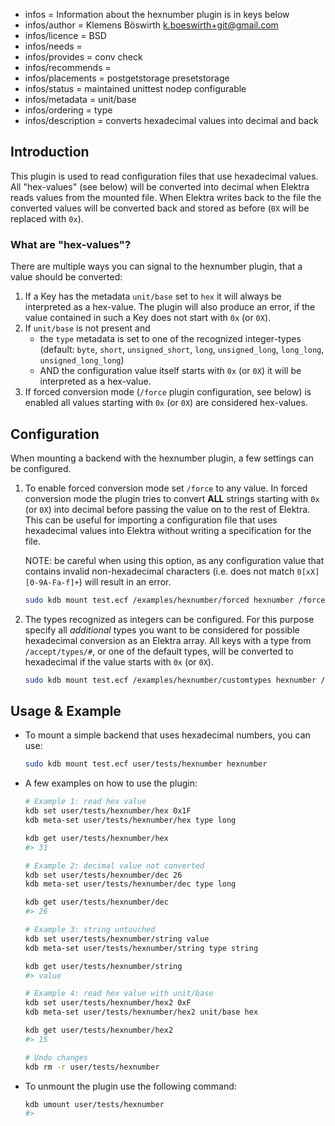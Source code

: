 - infos = Information about the hexnumber plugin is in keys below
- infos/author = Klemens Böswirth <k.boeswirth+git@gmail.com>
- infos/licence = BSD
- infos/needs =
- infos/provides = conv check
- infos/recommends =
- infos/placements = postgetstorage presetstorage
- infos/status = maintained unittest nodep configurable
- infos/metadata = unit/base
- infos/ordering = type
- infos/description = converts hexadecimal values into decimal and back

## Introduction

This plugin is used to read configuration files that use hexadecimal values. All "hex-values" (see below) will be
converted into decimal when Elektra reads values from the mounted file. When Elektra writes back to the file the converted values
will be converted back and stored as before (`0X` will be replaced with `0x`).

### What are "hex-values"?

There are multiple ways you can signal to the hexnumber plugin, that a value should be converted:

1. If a Key has the metadata `unit/base` set to `hex` it will always be interpreted as a hex-value. The plugin will also produce an error,
   if the value contained in such a Key does not start with `0x` (or `0X`).
2. If `unit/base` is not present and
   - the `type` metadata is set to one of the recognized integer-types (default: `byte`, `short`, `unsigned_short`, `long`, `unsigned_long`,
     `long_long`, `unsigned_long_long`)
   - AND the configuration value itself starts with `0x` (or `0X`) it will be interpreted as a hex-value.
3. If forced conversion mode (`/force` plugin configuration, see below) is enabled all values starting with `0x` (or `0X`) are considered hex-values.

## Configuration

When mounting a backend with the hexnumber plugin, a few settings can be configured.

1. To enable forced conversion mode set `/force` to any value. In forced conversion mode the plugin tries to convert **ALL** strings
   starting with `0x` (or `0X`) into decimal before passing the value on to the rest of Elektra. This can be useful for importing a
   configuration file that uses hexadecimal values into Elektra without writing a specification for the file.

   NOTE: be careful when using this option, as any configuration value that contains invalid non-hexadecimal characters
   (i.e. does not match `0[xX][0-9A-Fa-f]+`) will result in an error.

   ```bash
   sudo kdb mount test.ecf /examples/hexnumber/forced hexnumber /force=1
   ```

2. The types recognized as integers can be configured. For this purpose specify all _additional_ types you want to be considered for
   possible hexadecimal conversion as an Elektra array. All keys with a type from `/accept/types/#`, or one of the default types, will
   be converted to hexadecimal if the value starts with `0x` (or `0X`).

   ```bash
   sudo kdb mount test.ecf /examples/hexnumber/customtypes hexnumber /accept/types/#0=customint /accept/types/#1=othercustomint
   ```

## Usage & Example

- To mount a simple backend that uses hexadecimal numbers, you can use:
  ```sh
  sudo kdb mount test.ecf user/tests/hexnumber hexnumber
  ```
- A few examples on how to use the plugin:

  ```sh
  # Example 1: read hex value
  kdb set user/tests/hexnumber/hex 0x1F
  kdb meta-set user/tests/hexnumber/hex type long

  kdb get user/tests/hexnumber/hex
  #> 31

  # Example 2: decimal value not converted
  kdb set user/tests/hexnumber/dec 26
  kdb meta-set user/tests/hexnumber/dec type long

  kdb get user/tests/hexnumber/dec
  #> 26

  # Example 3: string untouched
  kdb set user/tests/hexnumber/string value
  kdb meta-set user/tests/hexnumber/string type string

  kdb get user/tests/hexnumber/string
  #> value

  # Example 4: read hex value with unit/base
  kdb set user/tests/hexnumber/hex2 0xF
  kdb meta-set user/tests/hexnumber/hex2 unit/base hex

  kdb get user/tests/hexnumber/hex2
  #> 15

  # Undo changes
  kdb rm -r user/tests/hexnumber
  ```

- To unmount the plugin use the following command:
  ```sh
  kdb umount user/tests/hexnumber
  #>
  ```
